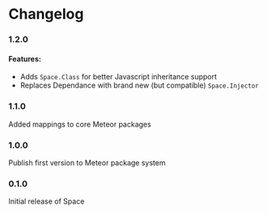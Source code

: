 Changelog
=========

### 1.2.0

#### Features:

  * Adds `Space.Class` for better Javascript inheritance support
  * Replaces Dependance with brand new (but compatible) `Space.Injector`

### 1.1.0

Added mappings to core Meteor packages

### 1.0.0

Publish first version to Meteor package system

### 0.1.0

Initial release of Space
